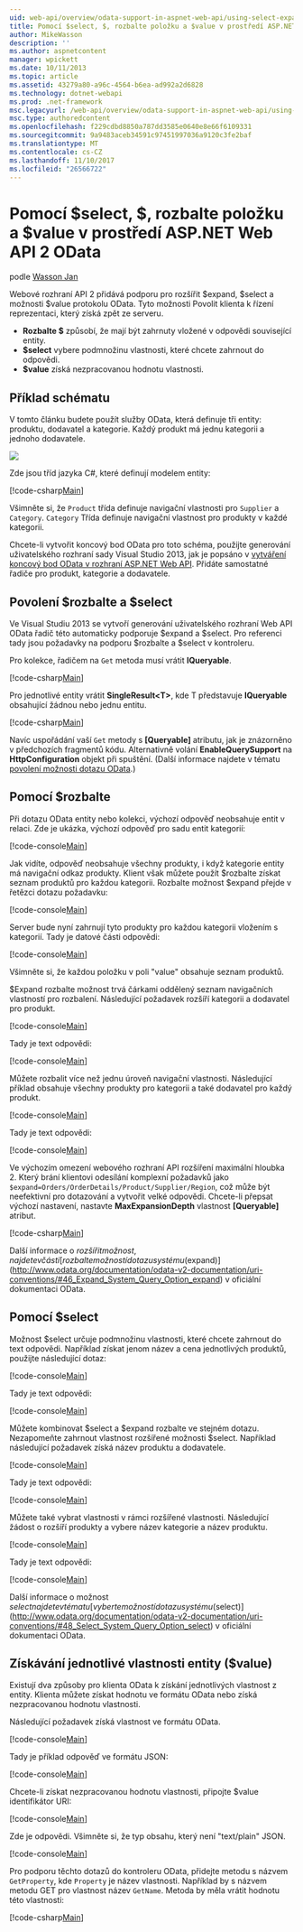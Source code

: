 ```yaml
---
uid: web-api/overview/odata-support-in-aspnet-web-api/using-select-expand-and-value
title: Pomocí $select, $, rozbalte položku a $value v prostředí ASP.NET Web API 2 OData | Microsoft Docs
author: MikeWasson
description: ''
ms.author: aspnetcontent
manager: wpickett
ms.date: 10/11/2013
ms.topic: article
ms.assetid: 43279a80-a96c-4564-b6ea-ad992a2d6828
ms.technology: dotnet-webapi
ms.prod: .net-framework
msc.legacyurl: /web-api/overview/odata-support-in-aspnet-web-api/using-select-expand-and-value
msc.type: authoredcontent
ms.openlocfilehash: f229cdbd8850a787dd3585e0640e8e66f6109331
ms.sourcegitcommit: 9a9483aceb34591c97451997036a9120c3fe2baf
ms.translationtype: MT
ms.contentlocale: cs-CZ
ms.lasthandoff: 11/10/2017
ms.locfileid: "26566722"
---
```

<a name="using-select-expand-and-value-in-aspnet-web-api-2-odata"></a>Pomocí $select, $, rozbalte položku a $value v prostředí ASP.NET Web API 2 OData
====================
podle [Wasson Jan](https://github.com/MikeWasson)

Webové rozhraní API 2 přidává podporu pro rozšířit $expand, $select a možnosti $value protokolu OData. Tyto možnosti Povolit klienta k řízení reprezentaci, který získá zpět ze serveru.

- **Rozbalte $** způsobí, že mají být zahrnuty vložené v odpovědi související entity.
- **$select** vybere podmnožinu vlastnosti, které chcete zahrnout do odpovědi.
- **$value** získá nezpracovanou hodnotu vlastnosti.

## <a name="example-schema"></a>Příklad schématu

V tomto článku budete použít služby OData, která definuje tři entity: produktu, dodavatel a kategorie. Každý produkt má jednu kategorii a jednoho dodavatele.

![](using-select-expand-and-value/_static/image1.png)

Zde jsou tříd jazyka C#, které definují modelem entity:

[!code-csharp[Main](using-select-expand-and-value/samples/sample1.cs)]

Všimněte si, že `Product` třída definuje navigační vlastnosti pro `Supplier` a `Category`. `Category` Třída definuje navigační vlastnost pro produkty v každé kategorii.

Chcete-li vytvořit koncový bod OData pro toto schéma, použijte generování uživatelského rozhraní sady Visual Studio 2013, jak je popsáno v [vytváření koncový bod OData v rozhraní ASP.NET Web API](odata-v3/creating-an-odata-endpoint.md). Přidáte samostatné řadiče pro produkt, kategorie a dodavatele.

## <a name="enabling-expand-and-select"></a>Povolení $rozbalte a $select

Ve Visual Studiu 2013 se vytvoří generování uživatelského rozhraní Web API OData řadič této automaticky podporuje $expand a $select. Pro referenci tady jsou požadavky na podporu $rozbalte a $select v kontroleru.

Pro kolekce, řadičem na `Get` metoda musí vrátit **IQueryable**.

[!code-csharp[Main](using-select-expand-and-value/samples/sample2.cs)]

Pro jednotlivé entity vrátit **SingleResult&lt;T&gt;**, kde T představuje **IQueryable** obsahující žádnou nebo jednu entitu.

[!code-csharp[Main](using-select-expand-and-value/samples/sample3.cs)]

Navíc uspořádání vaší `Get` metody s **[Queryable]** atributu, jak je znázorněno v předchozích fragmentů kódu. Alternativně volání **EnableQuerySupport** na **HttpConfiguration** objekt při spuštění. (Další informace najdete v tématu [povolení možnosti dotazu OData](supporting-odata-query-options.md#enable).)

## <a name="using-expand"></a>Pomocí $rozbalte

Při dotazu OData entity nebo kolekci, výchozí odpověď neobsahuje entit v relaci. Zde je ukázka, výchozí odpověď pro sadu entit kategorií:

[!code-console[Main](using-select-expand-and-value/samples/sample4.cmd)]

Jak vidíte, odpověď neobsahuje všechny produkty, i když kategorie entity má navigační odkaz produkty. Klient však můžete použít $rozbalte získat seznam produktů pro každou kategorii. Rozbalte možnost $expand přejde v řetězci dotazu požadavku:

[!code-console[Main](using-select-expand-and-value/samples/sample5.cmd)]

Server bude nyní zahrnují tyto produkty pro každou kategorii vložením s kategorií. Tady je datové části odpovědi:

[!code-console[Main](using-select-expand-and-value/samples/sample6.cmd)]

Všimněte si, že každou položku v poli "value" obsahuje seznam produktů.

$Expand rozbalte možnost trvá čárkami oddělený seznam navigačních vlastností pro rozbalení. Následující požadavek rozšíří kategorii a dodavatel pro produkt.

[!code-console[Main](using-select-expand-and-value/samples/sample7.cmd)]

Tady je text odpovědi:

[!code-console[Main](using-select-expand-and-value/samples/sample8.cmd)]

Můžete rozbalit více než jednu úroveň navigační vlastnosti. Následující příklad obsahuje všechny produkty pro kategorii a také dodavatel pro každý produkt.

[!code-console[Main](using-select-expand-and-value/samples/sample9.cmd)]

Tady je text odpovědi:

[!code-console[Main](using-select-expand-and-value/samples/sample10.cmd)]

Ve výchozím omezení webového rozhraní API rozšíření maximální hloubka 2. Který brání klientovi odesílání komplexní požadavků jako `$expand=Orders/OrderDetails/Product/Supplier/Region`, což může být neefektivní pro dotazování a vytvořit velké odpovědi. Chcete-li přepsat výchozí nastavení, nastavte **MaxExpansionDepth** vlastnost **[Queryable]** atribut.

[!code-csharp[Main](using-select-expand-and-value/samples/sample11.cs)]

Další informace o $rozšířit možnost, najdete v části [rozbalte možností dotazu systému ($expand)](http://www.odata.org/documentation/odata-v2-documentation/uri-conventions/#46_Expand_System_Query_Option_expand) v oficiální dokumentaci OData.

## <a name="using-select"></a>Pomocí $select

Možnost $select určuje podmnožinu vlastnosti, které chcete zahrnout do text odpovědi. Například získat jenom název a cena jednotlivých produktů, použijte následující dotaz:

[!code-console[Main](using-select-expand-and-value/samples/sample12.cmd)]

Tady je text odpovědi:

[!code-console[Main](using-select-expand-and-value/samples/sample13.cmd)]

Můžete kombinovat $select a $expand rozbalte ve stejném dotazu. Nezapomeňte zahrnout vlastnost rozšířené možnosti $select. Například následující požadavek získá název produktu a dodavatele.

[!code-console[Main](using-select-expand-and-value/samples/sample14.cmd)]

Tady je text odpovědi:

[!code-console[Main](using-select-expand-and-value/samples/sample15.cmd)]

Můžete také vybrat vlastnosti v rámci rozšířené vlastnosti. Následující žádost o rozšíří produkty a vybere název kategorie a název produktu.

[!code-console[Main](using-select-expand-and-value/samples/sample16.cmd)]

Tady je text odpovědi:

[!code-console[Main](using-select-expand-and-value/samples/sample17.cmd)]

Další informace o možnost $select najdete v tématu [vyberte možností dotazu systému ($select)](http://www.odata.org/documentation/odata-v2-documentation/uri-conventions/#48_Select_System_Query_Option_select) v oficiální dokumentaci OData.

## <a name="getting-individual-properties-of-an-entity-value"></a>Získávání jednotlivé vlastnosti entity ($value)

Existují dva způsoby pro klienta OData k získání jednotlivých vlastnost z entity. Klienta můžete získat hodnotu ve formátu OData nebo získá nezpracovanou hodnotu vlastnosti.

Následující požadavek získá vlastnost ve formátu OData.

[!code-console[Main](using-select-expand-and-value/samples/sample18.cmd)]

Tady je příklad odpověď ve formátu JSON:

[!code-console[Main](using-select-expand-and-value/samples/sample19.cmd)]

Chcete-li získat nezpracovanou hodnotu vlastnosti, připojte $value identifikátor URI:

[!code-console[Main](using-select-expand-and-value/samples/sample20.cmd)]

Zde je odpovědi. Všimněte si, že typ obsahu, který není "text/plain" JSON.

[!code-console[Main](using-select-expand-and-value/samples/sample21.cmd)]

Pro podporu těchto dotazů do kontroleru OData, přidejte metodu s názvem `GetProperty`, kde `Property` je název vlastnosti. Například by s názvem metodu GET pro vlastnost název `GetName`. Metoda by měla vrátit hodnotu této vlastnosti:

[!code-csharp[Main](using-select-expand-and-value/samples/sample22.cs)]
